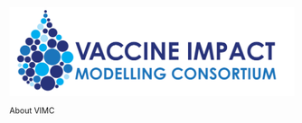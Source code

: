 ---
---

<img src="/img/logo/VIMC_landscape_logo_transparent.png" title="VIMC logo" alt="VIMC logo" />

About VIMC